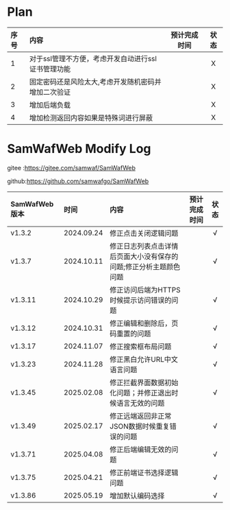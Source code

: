 # Plan 

| 序号 | 内容                           | 预计完成时间 | 状态 |
|:---|:-----------------------------|:------:|:--:|
| 1  | 对于ssl管理不方便，考虑开发自动进行ssl证书管理功能 |       | X  |
| 2  | 固定密码还是风险太大,考虑开发随机密码并增加二次验证   |       | X  |
| 3  | 增加后端负载                       |       | X  |
| 4  | 增加检测返回内容如果是特殊词进行屏蔽           |       | X  |

# SamWafWeb  Modify Log

gitee :https://gitee.com/samwaf/SamWafWeb

github:https://github.com/samwafgo/SamWafWeb

| SamWafWeb版本 | 时间         | 内容                                | 预计完成时间 | 状态 |
|:------------|:-----------|:----------------------------------|:------:|:--:|
| v1.3.2      | 2024.09.24 | 修正点击关闭逻辑问题                        |       | √  |
| v1.3.7      | 2024.10.11 | 修正日志列表点击详情后页面大小没有保存的问题;修正分析主题颜色问题 |       | √  |
| v1.3.11     | 2024.10.29 | 修正访问后端为HTTPS时候提示访问错误的问题           |       | √  |
| v1.3.12     | 2024.10.31 | 修正编辑和删除后，页码重置的问题                  |       | √  |
| v1.3.17     | 2024.11.07 | 修正搜索框布局问题                         |       | √  |
| v1.3.23     | 2024.11.28 | 修正黑白允许URL中文语言问题                   |       | √  |
| v1.3.45     | 2025.02.08 | 修正拦截界面数据初始化问题；并修正退出时候语言无效的问题      |       | √  |
| v1.3.49     | 2025.02.17 | 修正远端返回非正常JSON数据时候重复错误的问题          |       | √  |
| v1.3.71     | 2025.04.08 | 修正后端编辑无效的问题                       |       | √  |
| v1.3.75     | 2025.04.21 | 修正前端证书选择逻辑问题                      |       | √  |
| v1.3.86     | 2025.05.19 | 增加默认编码选择                          |       | √  |